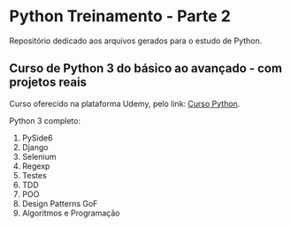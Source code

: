 # Python Treinamento - Parte 2

Repositório dedicado aos arquivos gerados para o estudo de Python.

## Curso de Python 3 do básico ao avançado - com projetos reais

Curso oferecido na plataforma Udemy, pelo link: [Curso Python](https://www.udemy.com/course/python-3-do-zero-ao-avancado/?couponCode=ST19MT61724).

Python 3 completo: 

01. PySide6
02. Django
03. Selenium
04. Regexp
05. Testes
06. TDD
07. POO
08. Design Patterns GoF
09. Algoritmos e Programação
